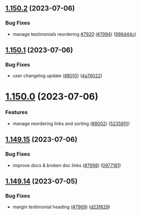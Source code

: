 ## [1.150.2](https://github.com/EddieHubCommunity/LinkFree/compare/v1.150.1...v1.150.2) (2023-07-06)


### Bug Fixes

* manage testimonials reordering [#7920](https://github.com/EddieHubCommunity/LinkFree/issues/7920) ([#7994](https://github.com/EddieHubCommunity/LinkFree/issues/7994)) ([996d44c](https://github.com/EddieHubCommunity/LinkFree/commit/996d44c89a4b91af7114d17188170b270b4d72a1))



## [1.150.1](https://github.com/EddieHubCommunity/LinkFree/compare/v1.150.0...v1.150.1) (2023-07-06)


### Bug Fixes

* user changelog update ([#8010](https://github.com/EddieHubCommunity/LinkFree/issues/8010)) ([4a76022](https://github.com/EddieHubCommunity/LinkFree/commit/4a760222938f1209317b9634602d688dc9b620e0))



# [1.150.0](https://github.com/EddieHubCommunity/LinkFree/compare/v1.149.15...v1.150.0) (2023-07-06)


### Features

* manage reordering links and sorting ([#8002](https://github.com/EddieHubCommunity/LinkFree/issues/8002)) ([52358f0](https://github.com/EddieHubCommunity/LinkFree/commit/52358f0a32d22408b8e7b1888960e9a2fcad7e1d))



## [1.149.15](https://github.com/EddieHubCommunity/LinkFree/compare/v1.149.14...v1.149.15) (2023-07-06)


### Bug Fixes

* improve docs & broken doc links ([#7998](https://github.com/EddieHubCommunity/LinkFree/issues/7998)) ([0977181](https://github.com/EddieHubCommunity/LinkFree/commit/0977181c7500b70bd3c6c907acc43a0568278988))



## [1.149.14](https://github.com/EddieHubCommunity/LinkFree/compare/v1.149.13...v1.149.14) (2023-07-05)


### Bug Fixes

* margin testimonial heading ([#7969](https://github.com/EddieHubCommunity/LinkFree/issues/7969)) ([d23f829](https://github.com/EddieHubCommunity/LinkFree/commit/d23f829b1736a7d98b4e86746dd96b54d498323f))



